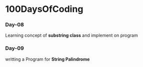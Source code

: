 # 100DaysOfCoding

<h3>Day-08</h3>
<p>Learning concept of <B>substring class</B> and implement on program</p>

<h3>Day-09</h3>
<p>writting a Program for <b>String Palindrome</b></p>
